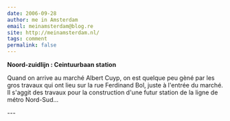 ```yaml
---
date: 2006-09-28
author: me in Amsterdam
email: meinamsterdam@blog.re
site: http://meinamsterdam.nl/
tags: comment
permalink: false
---
```


<!-- TB -->
<p><strong>Noord-zuidlijn : Ceintuurbaan station</strong></p>
<p>Quand on arrive au marché Albert Cuyp, on est quelque peu gèné par les gros travaux qui ont lieu sur la rue Ferdinand Bol, juste à l'entrée du marché. Il s'aggit des travaux pour la construction d'une futur station de la ligne de métro Nord-Sud...</p>
---